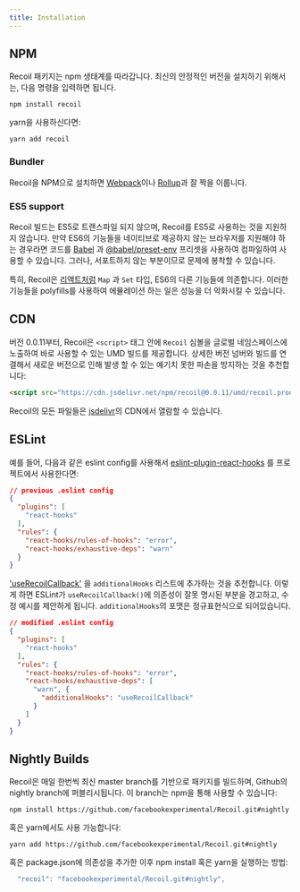 ```yaml
---
title: Installation
---
```


## NPM

Recoil 패키지는 npm 생태계를 따라갑니다. 최신의 안정적인 버전을 설치하기 위해서는, 다음 명령을 입력하면 됩니다.

```shell
npm install recoil
```

yarn을 사용하신다면:

```shell
yarn add recoil
```

### Bundler

Recoil을 NPM으로 설치하면 [Webpack](https://webpack.js.org)이나 [Rollup](https://rollupjs.org/guide/en/)과 잘 짝을 이룹니다.

### ES5 support

Recoil 빌드는 ES5로 트랜스파일 되지 않으며, Recoil를 ES5로 사용하는 것을 지원하지 않습니다. 만약 ES6의 기능들을 네이티브로 제공하지 않는 브라우저를 지원해야 하는 경우라면 코드를 [Babel](https://babeljs.io) 과 [@babel/preset-env](https://babeljs.io/docs/en/babel-preset-env) 프리셋을 사용하여 컴파일하여 사용할 수 있습니다. 그러나, 서포트하지 않는 부분이므로 문제에 봉착할 수 있습니다.

특히, Recoil은 [리액트처럼](https://reactjs.org/docs/javascript-environment-requirements.html) `Map` 과 `Set` 타입, ES6의 다른 기능들에 의존합니다. 이러한 기능들을 polyfills를 사용하여 에뮬레이션 하는 일은 성능을 더 악화시킬 수 있습니다.

## CDN

버전 0.0.11부터, Recoil은 `<script>` 태그 안에 `Recoil` 심볼을 글로벌 네임스페이스에 노출하여 바로 사용할 수 있는 UMD 빌드를 제공합니다. 상세한 버전 넘버와 빌드를 연결해서 새로운 버전으로 인해 발생 할 수 있는 예기치 못한 파손을 방지하는 것을 추천합니다:

```html
<script src="https://cdn.jsdelivr.net/npm/recoil@0.0.11/umd/recoil.production.js"></script>
```

Recoil의 모든 파일들은 [jsdelivr](https://www.jsdelivr.com/package/npm/recoil)의 CDN에서 열람할 수 있습니다.

## ESLint

예를 들어, 다음과 같은 eslint config를 사용해서 [eslint-plugin-react-hooks](https://www.npmjs.com/package/eslint-plugin-react-hooks) 를 프로젝트에서 사용한다면:

```json
// previous .eslint config
{
  "plugins": [
    "react-hooks"
  ],
  "rules": {
    "react-hooks/rules-of-hooks": "error",
    "react-hooks/exhaustive-deps": "warn"
  }
}
```

['useRecoilCallback'](https://recoiljs.org/docs/api-reference/core/useRecoilCallback) 을 `additionalHooks` 리스트에 추가하는 것을 추천합니다. 이렇게 하면 ESLint가 `useRecoilCallback()`에 의존성이 잘못 명시된 부분을 경고하고, 수정 예시를 제안하게 됩니다. `additionalHooks`의 포맷은 정규표현식으로 되어있습니다.

```json
// modified .eslint config
{
  "plugins": [
    "react-hooks"
  ],
  "rules": {
    "react-hooks/rules-of-hooks": "error",
    "react-hooks/exhaustive-deps": [
      "warn", {
        "additionalHooks": "useRecoilCallback"
      }
    ]
  }
}
```

## Nightly Builds

Recoil은 매일 한번씩 최신 master branch를 기반으로 패키지를 빌드하며, Github의 nightly branch에 퍼블리시됩니다. 이 branch는 npm을 통해 사용할 수 있습니다:

```shell
npm install https://github.com/facebookexperimental/Recoil.git#nightly
```

혹은 yarn에서도 사용 가능합니다:
 ```shell
 yarn add https://github.com/facebookexperimental/Recoil.git#nightly
 ```
혹은 package.json에 의존성을 추가한 이후 npm install 혹은 yarn을 실행하는 방법:
```js
  "recoil": "facebookexperimental/Recoil.git#nightly",
```
